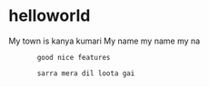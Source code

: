 # helloworld

My town is kanya kumari
       My name my name my na
       
           good nice features
           
           sarra mera dil loota gai
           
